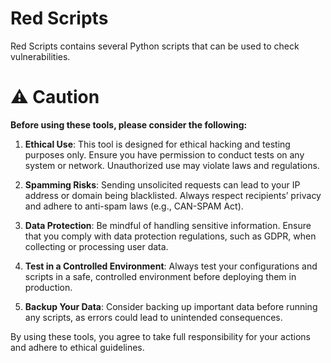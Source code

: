 # Red Scripts
Red Scripts contains several Python scripts that can be used to check vulnerabilities. 

# ⚠️ Caution 

**Before using these tools, please consider the following:**

1. **Ethical Use**: This tool is designed for ethical hacking and testing purposes only. Ensure you have permission to conduct tests on any system or network. Unauthorized use may violate laws and regulations.

2. **Spamming Risks**: Sending unsolicited requests can lead to your IP address or domain being blacklisted. Always respect recipients’ privacy and adhere to anti-spam laws (e.g., CAN-SPAM Act).

3. **Data Protection**: Be mindful of handling sensitive information. Ensure that you comply with data protection regulations, such as GDPR, when collecting or processing user data.

4. **Test in a Controlled Environment**: Always test your configurations and scripts in a safe, controlled environment before deploying them in production.

5. **Backup Your Data**: Consider backing up important data before running any scripts, as errors could lead to unintended consequences.

By using these tools, you agree to take full responsibility for your actions and adhere to ethical guidelines.





